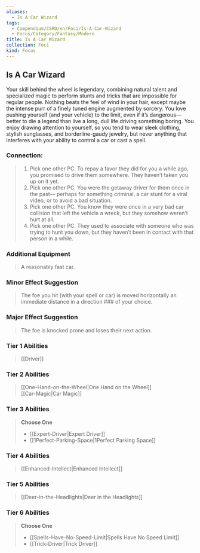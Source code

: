 ```yaml
---
aliases:
  - Is A Car Wizard
tags:
  - Compendium/CSRD/en/Foci/Is-A-Car-Wizard
  - Focus/Category/Fantasy/Modern
title: Is A Car Wizard
collection: Foci
kind: Focus
---
```

## Is A Car Wizard
Your skill behind the wheel is legendary, combining natural talent and specialized magic to perform stunts and tricks that are impossible for regular people. Nothing beats the feel of wind in your hair, except maybe the intense purr of a finely tuned engine augmented by sorcery. You love pushing yourself (and your vehicle) to the limit, even if it’s dangerous—better to die a legend than live a long, dull life driving something boring. You enjoy drawing attention to yourself, so you tend to wear sleek clothing, stylish sunglasses, and borderline-gaudy jewelry, but never anything that interferes with your ability to control a car or cast a spell.


### Connection: 
>1. Pick one other PC. To repay a favor they did for you a while ago, you promised to drive them somewhere. They haven’t taken you up on it yet.
>2. Pick one other PC. You were the getaway driver for them once in the past— perhaps for something criminal, a car stunt for a viral video, or to avoid a bad situation.
>3. Pick one other PC. You know they were once in a very bad car collision that left the vehicle a wreck, but they somehow weren’t hurt at all.
>4. Pick one other PC. They used to associate with someone who was trying to hunt you down, but they haven’t been in contact with that person in a while.

### Additional Equipment 
>A reasonably fast car.
### Minor Effect Suggestion 
>The foe you hit (with your spell or car) is moved horizontally an immediate distance in a direction ### of your choice.
### Major Effect Suggestion 
>The foe is knocked prone and loses their next action.




### Tier 1 Abilities  
> [[Driver]]  


### Tier 2 Abilities  
> [[One-Hand-on-the-Wheel|One Hand on the Wheel]]  
> [[Car-Magic|Car Magic]]  

### Tier 3 Abilities  
> **Choose One**  
>- [[Expert-Driver|Expert Driver]]  
>- [[1Perfect-Parking-Space|1Perfect Parking Space]]  

### Tier 4 Abilities  
> [[Enhanced-Intellect|Enhanced Intellect]]  

### Tier 5 Abilities  
> [[Deer-in-the-Headlights|Deer in the Headlights]]


### Tier 6 Abilities  
> **Choose One**  
>- [[Spells-Have-No-Speed-Limit|Spells Have No Speed Limit]]  
>- [[Trick-Driver|Trick Driver]]
